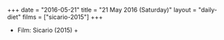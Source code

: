 +++
date = "2016-05-21"
title = "21 May 2016 (Saturday)"
layout = "daily-diet"
films = ["sicario-2015"]
+++


* Film: Sicario (2015) +